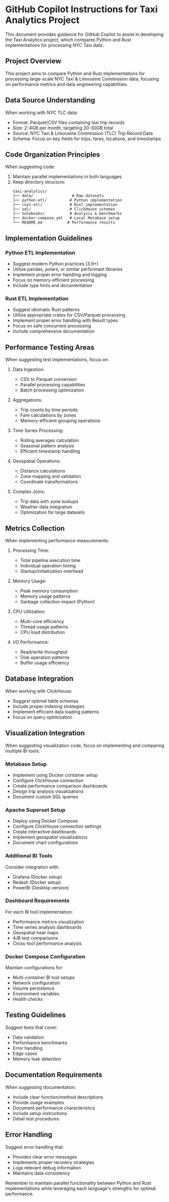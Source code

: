 # GitHub Copilot Instructions for Taxi Analytics Project

This document provides guidance for GitHub Copilot to assist in developing the Taxi Analytics project, which compares Python and Rust implementations for processing NYC Taxi data.

## Project Overview

This project aims to compare Python and Rust implementations for processing large-scale NYC Taxi & Limousine Commission data, focusing on performance metrics and data engineering capabilities.

## Data Source Understanding

When working with NYC TLC data:
- Format: Parquet/CSV files containing taxi trip records
- Size: 2-4GB per month, targeting 20-30GB total
- Source: NYC Taxi & Limousine Commission (TLC) Trip Record Data
- Schema: Focus on key fields for trips, fares, locations, and timestamps

## Code Organization Principles

When suggesting code:
1. Maintain parallel implementations in both languages
2. Keep directory structure:
   ```
   taxi-analytics/
   ├── data/                 # Raw datasets
   ├── python-etl/          # Python implementation
   ├── rust-etl/            # Rust implementation  
   ├── sql/                 # ClickHouse schemas
   ├── notebooks/           # Analysis & benchmarks
   ├── docker-compose.yml   # Local Metabase setup
   └── README.md           # Performance results
   ```

## Implementation Guidelines

### Python ETL Implementation
- Suggest modern Python practices (3.9+)
- Utilize pandas, polars, or similar performant libraries
- Implement proper error handling and logging
- Focus on memory-efficient processing
- Include type hints and documentation

### Rust ETL Implementation
- Suggest idiomatic Rust patterns
- Utilize appropriate crates for CSV/Parquet processing
- Implement proper error handling with Result types
- Focus on safe concurrent processing
- Include comprehensive documentation

## Performance Testing Areas

When suggesting test implementations, focus on:

1. Data Ingestion:
   - CSV to Parquet conversion
   - Parallel processing capabilities
   - Batch processing optimization

2. Aggregations:
   - Trip counts by time periods
   - Fare calculations by zones
   - Memory-efficient grouping operations

3. Time Series Processing:
   - Rolling averages calculation
   - Seasonal pattern analysis
   - Efficient timestamp handling

4. Geospatial Operations:
   - Distance calculations
   - Zone mapping and validation
   - Coordinate transformations

5. Complex Joins:
   - Trip data with zone lookups
   - Weather data integration
   - Optimization for large datasets

## Metrics Collection

When implementing performance measurements:

1. Processing Time:
   - Total pipeline execution time
   - Individual operation timing
   - Startup/initialization overhead

2. Memory Usage:
   - Peak memory consumption
   - Memory usage patterns
   - Garbage collection impact (Python)

3. CPU Utilization:
   - Multi-core efficiency
   - Thread usage patterns
   - CPU load distribution

4. I/O Performance:
   - Read/write throughput
   - Disk operation patterns
   - Buffer usage efficiency

## Database Integration

When working with ClickHouse:
- Suggest optimal table schemas
- Include proper indexing strategies
- Implement efficient data loading patterns
- Focus on query optimization

## Visualization Integration

When suggesting visualization code, focus on implementing and comparing multiple BI tools:

### Metabase Setup
- Implement using Docker container setup
- Configure ClickHouse connection
- Create performance comparison dashboards
- Design trip analysis visualizations
- Document custom SQL queries

### Apache Superset Setup
- Deploy using Docker Compose
- Configure ClickHouse connection settings
- Create interactive dashboards
- Implement geospatial visualizations
- Document chart configurations

### Additional BI Tools
Consider integration with:
- Grafana (Docker setup)
- Redash (Docker setup)
- PowerBI (Desktop version)

### Dashboard Requirements
For each BI tool implementation:
- Performance metrics visualization
- Time series analysis dashboards
- Geospatial heat maps
- A/B test comparisons
- Cross-tool performance analysis

### Docker Compose Configuration
Maintain configurations for:
- Multi-container BI tool setups
- Network configuration
- Volume persistence
- Environment variables
- Health checks

## Testing Guidelines

Suggest tests that cover:
- Data validation
- Performance benchmarks
- Error handling
- Edge cases
- Memory leak detection

## Documentation Requirements

When suggesting documentation:
- Include clear function/method descriptions
- Provide usage examples
- Document performance characteristics
- Include setup instructions
- Detail test procedures

## Error Handling

Suggest error handling that:
- Provides clear error messages
- Implements proper recovery strategies
- Logs relevant debug information
- Maintains data consistency

Remember to maintain parallel functionality between Python and Rust implementations while leveraging each language's strengths for optimal performance.
